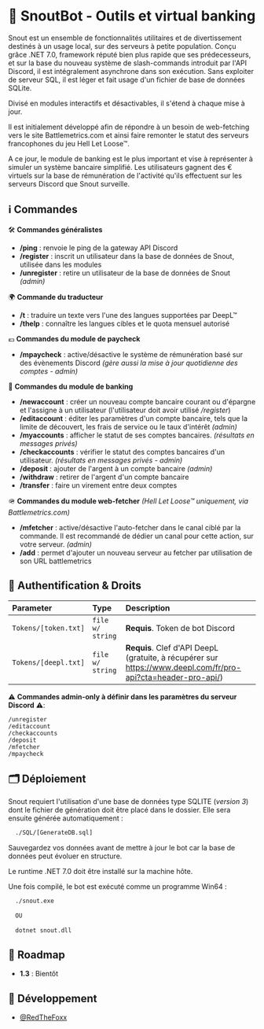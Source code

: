 # 🦊 SnoutBot - Outils et virtual banking

Snout est un ensemble de fonctionnalités utilitaires et de divertissement destinés à un usage local, sur des serveurs à petite population. Conçu grâce .NET 7.0, framework réputé bien plus rapide que ses prédecesseurs, et sur la base du nouveau système de slash-commands introduit par l'API Discord, il est intégralement asynchrone dans son exécution. Sans exploiter de serveur SQL, il est léger et fait usage d'un fichier de base de données SQLite.

Divisé en modules interactifs et désactivables, il s'étend à chaque mise à jour.

Il est initialement développé afin de répondre à un besoin de web-fetching vers le site Battlemetrics.com et ainsi faire remonter le statut des serveurs francophones du jeu Hell Let Loose™.

A ce jour, le module de banking est le plus important et vise à représenter à simuler un système bancaire simplifié. Les utilisateurs gagnent des € virtuels sur la base de rémunération de l'activité qu'ils effectuent sur les serveurs Discord que Snout surveille.

## ℹ️ Commandes

🛠️ **Commandes généralistes**
- **/ping** : renvoie le ping de la gateway API Discord
- **/register** : inscrit un utilisateur dans la base de données de Snout, utilisée dans les modules
- **/unregister** : retire un utilisateur de la base de données de Snout *(admin)*

🌍 **Commande du traducteur**
- **/t** : traduire un texte vers l'une des langues supportées par DeepL™
- **/thelp** : connaître les langues cibles et le quota mensuel autorisé

💶 **Commandes du module de paycheck**
- **/mpaycheck** : active/désactive le système de rémunération basé sur des évènements Discord *(gère aussi la mise à jour quotidienne des comptes - admin)*

🏦 **Commandes du module de banking**
- **/newaccount** : créer un nouveau compte bancaire courant ou d'épargne et l'assigne à un utilisateur (l'utilisateur doit avoir utilisé */register*)
- **/editaccount** : éditer les paramètres d'un compte bancaire, tels que la limite de découvert, les frais de service ou le taux d'intérêt *(admin)*
- **/myaccounts** : afficher le statut de ses comptes bancaires. *(résultats en messages privés)*
- **/checkaccounts** : vérifier le statut des comptes bancaires d'un utilisateur. *(résultats en messages privés - admin)*
- **/deposit** : ajouter de l'argent à un compte bancaire *(admin)*
- **/withdraw** : retirer de l'argent d'un compte bancaire
- **/transfer** : faire un virement entre deux comptes

🪖 **Commandes du module web-fetcher** *(Hell Let Loose™ uniquement, via Battlemetrics.com)*
- **/mfetcher** : active/désactive l'auto-fetcher dans le canal ciblé par la commande. Il est recommandé de dédier un canal pour cette action, sur votre serveur. *(admin)*
- **/add** : permet d'ajouter un nouveau serveur au fetcher par utilisation de son URL battlemetrics


## 🔑 Authentification & Droits

| Parameter | Type     | Description                |
| :-------- | :------- | :------------------------- |
| `Tokens/[token.txt]` | `file w/ string` | **Requis**. Token de bot Discord  |
| `Tokens/[deepl.txt]` | `file w/ string` | **Requis**. Clef d'API DeepL (gratuite, à récupérer sur https://www.deepl.com/fr/pro-api?cta=header-pro-api/)  |

⚠ **Commandes admin-only à définir dans les paramètres du serveur Discord** ⚠️:
```
/unregister
/editaccount
/checkaccounts
/deposit
/mfetcher
/mpaycheck
```

## 🗂️ Déploiement

Snout requiert l'utilisation d'une base de données type SQLITE (*version 3*) dont le fichier de génération doit être placé dans le
dossier. Elle sera ensuite générée automatiquement :
```bash
  ./SQL/[GenerateDB.sql]
```
Sauvegardez vos données avant de mettre à jour le bot car la base de données peut évoluer en structure.

Le runtime .NET 7.0 doit être installé sur la machine hôte.

Une fois compilé, le bot est exécuté comme un programme Win64 :
```bash
  ./snout.exe
  
  OU
  
  dotnet snout.dll 
```

## 🚧 Roadmap

- **1.3** : Bientôt

## 🦊 Développement

- [@RedTheFoxx](https://github.com/RedTheFoxx)
